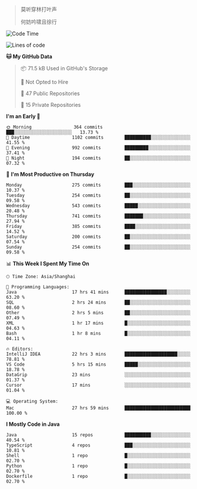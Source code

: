 > 莫听穿林打叶声
> 
> 何妨吟啸且徐行

<!-- ![Github Stats](https://github-readme-stats.vercel.app/api?username=catch6&count_private=true&show_icons=true&theme=gruvbox) -->

<!-- ![Top Langs](https://github-readme-stats.vercel.app/api/top-langs/?username=catch6&layout=compact) -->

<!--START_SECTION:waka-->
![Code Time](http://img.shields.io/badge/Code%20Time-1%2C701%20hrs%2042%20mins-blue)

![Lines of code](https://img.shields.io/badge/From%20Hello%20World%20I%27ve%20Written-9.4%20million%20lines%20of%20code-blue)

**🐱 My GitHub Data** 

> 📦 71.5 kB Used in GitHub's Storage 
 > 
> 🚫 Not Opted to Hire
 > 
> 📜 47 Public Repositories 
 > 
> 🔑 15 Private Repositories 
 > 
**I'm an Early 🐤** 

```text
🌞 Morning                364 commits         ███░░░░░░░░░░░░░░░░░░░░░░   13.73 % 
🌆 Daytime                1102 commits        ██████████░░░░░░░░░░░░░░░   41.55 % 
🌃 Evening                992 commits         █████████░░░░░░░░░░░░░░░░   37.41 % 
🌙 Night                  194 commits         ██░░░░░░░░░░░░░░░░░░░░░░░   07.32 % 
```
📅 **I'm Most Productive on Thursday** 

```text
Monday                   275 commits         ███░░░░░░░░░░░░░░░░░░░░░░   10.37 % 
Tuesday                  254 commits         ██░░░░░░░░░░░░░░░░░░░░░░░   09.58 % 
Wednesday                543 commits         █████░░░░░░░░░░░░░░░░░░░░   20.48 % 
Thursday                 741 commits         ███████░░░░░░░░░░░░░░░░░░   27.94 % 
Friday                   385 commits         ████░░░░░░░░░░░░░░░░░░░░░   14.52 % 
Saturday                 200 commits         ██░░░░░░░░░░░░░░░░░░░░░░░   07.54 % 
Sunday                   254 commits         ██░░░░░░░░░░░░░░░░░░░░░░░   09.58 % 
```


📊 **This Week I Spent My Time On** 

```text
🕑︎ Time Zone: Asia/Shanghai

💬 Programming Languages: 
Java                     17 hrs 41 mins      ████████████████░░░░░░░░░   63.20 % 
SQL                      2 hrs 24 mins       ██░░░░░░░░░░░░░░░░░░░░░░░   08.60 % 
Other                    2 hrs 5 mins        ██░░░░░░░░░░░░░░░░░░░░░░░   07.49 % 
XML                      1 hr 17 mins        █░░░░░░░░░░░░░░░░░░░░░░░░   04.63 % 
Bash                     1 hr 8 mins         █░░░░░░░░░░░░░░░░░░░░░░░░   04.11 % 

🔥 Editors: 
IntelliJ IDEA            22 hrs 3 mins       ████████████████████░░░░░   78.81 % 
VS Code                  5 hrs 15 mins       █████░░░░░░░░░░░░░░░░░░░░   18.78 % 
DataGrip                 23 mins             ░░░░░░░░░░░░░░░░░░░░░░░░░   01.37 % 
Cursor                   17 mins             ░░░░░░░░░░░░░░░░░░░░░░░░░   01.04 % 

💻 Operating System: 
Mac                      27 hrs 59 mins      █████████████████████████   100.00 % 
```

**I Mostly Code in Java** 

```text
Java                     15 repos            ██████████░░░░░░░░░░░░░░░   40.54 % 
TypeScript               4 repos             ███░░░░░░░░░░░░░░░░░░░░░░   10.81 % 
Shell                    1 repo              █░░░░░░░░░░░░░░░░░░░░░░░░   02.70 % 
Python                   1 repo              █░░░░░░░░░░░░░░░░░░░░░░░░   02.70 % 
Dockerfile               1 repo              █░░░░░░░░░░░░░░░░░░░░░░░░   02.70 % 
```




<!--END_SECTION:waka-->

